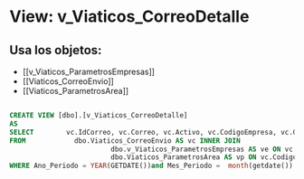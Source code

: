 # View: v_Viaticos_CorreoDetalle

## Usa los objetos:
- [[v_Viaticos_ParametrosEmpresas]]
- [[Viaticos_CorreoEnvio]]
- [[Viaticos_ParametrosArea]]

```sql

CREATE VIEW [dbo].[v_Viaticos_CorreoDetalle]
AS
SELECT        vc.IdCorreo, vc.Correo, vc.Activo, vc.CodigoEmpresa, vc.CodigoArea, ve.Empresa, vp.nombre_seccion, ve.Ano_Periodo, ve.Mes_Periodo
FROM            dbo.Viaticos_CorreoEnvio AS vc INNER JOIN
                         dbo.v_Viaticos_ParametrosEmpresas AS ve ON vc.CodigoEmpresa = ve.CodigoEmpresa INNER JOIN
                         dbo.Viaticos_ParametrosArea AS vp ON vc.CodigoArea = vp.Codigo_seccion AND vc.CodigoEmpresa = vp.CodigoEmpresa 
WHERE Ano_Periodo = YEAR(GETDATE())and Mes_Periodo =  month(getdate())


```
